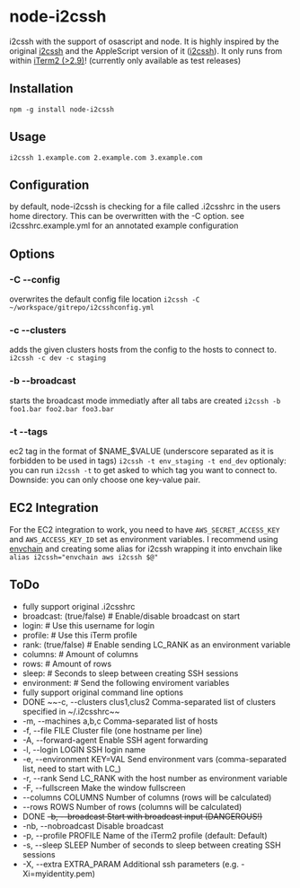 # node-i2cssh
i2cssh with the support of osascript and node.
It is highly inspired by the original [i2cssh](https://github.com/wouterdebie/i2cssh) and the AppleScript version of it ([i2cssh](https://github.com/djui/i2cssh)).
It only runs from within [iTerm2 (>2.9)](https://iterm2.com/)! (currently only available as test releases)

## Installation
`npm -g install node-i2cssh`

## Usage
`i2cssh 1.example.com 2.example.com 3.example.com`

## Configuration

by default, node-i2cssh is checking for a file called .i2csshrc in the users home directory. This can be overwritten with the -C option.
see i2csshrc.example.yml for an annotated example configuration

## Options

### -C --config
overwrites the default config file location
`i2cssh -C ~/workspace/gitrepo/i2csshconfig.yml`

### -c --clusters
adds the given clusters hosts from the config to the hosts to connect to.
`i2cssh -c dev -c staging`

### -b --broadcast
starts the broadcast mode immediatly after all tabs are created
`i2cssh -b foo1.bar foo2.bar foo3.bar`

### -t --tags
ec2 tag in the format of $NAME_$VALUE (underscore separated as it is forbidden to be used in tags)
`i2cssh -t env_staging -t end_dev`
optionaly: you can run
`i2cssh -t`
to get asked to which tag you want to connect to. Downside: you can only choose one key-value pair.

## EC2 Integration
For the EC2 integration to work, you need to have `AWS_SECRET_ACCESS_KEY` and `AWS_ACCESS_KEY_ID` set as environment variables.
I recommend using [envchain](https://github.com/sorah/envchain) and creating some alias for i2cssh wrapping it into envchain like
`alias i2cssh="envchain aws i2cssh $@"`

## ToDo

* fully support original .i2csshrc
 * broadcast: (true/false)     # Enable/disable broadcast on start
 * login: <username>           # Use this username for login
 * profile: <iTerm2 profile>   # Use this iTerm profile
 * rank: (true/false)          # Enable sending LC_RANK as an environment variable
 * columns: <cols>             # Amount of columns
 * rows: <rows>                # Amount of rows
 * sleep: <secs>               # Seconds to sleep between creating SSH sessions
 * environment:                # Send the following enviroment variables
* fully support original command line options
 * DONE ~~-c, --clusters clus1,clus2       Comma-separated list of clusters specified in ~/.i2csshrc~~
 * -m, --machines a,b,c             Comma-separated list of hosts
 * -f, --file FILE                  Cluster file (one hostname per line)
 * -A, --forward-agent              Enable SSH agent forwarding
 * -l, --login LOGIN                SSH login name
 * -e, --environment KEY=VAL        Send environment vars (comma-separated list, need to start with LC_)
 * -r, --rank                       Send LC_RANK with the host number as environment variable
 * -F, --fullscreen                 Make the window fullscreen
 * --columns COLUMNS            Number of columns (rows will be calculated)
 * --rows ROWS                  Number of rows (columns will be calculated)
 * DONE ~~-b, --broadcast                  Start with broadcast input (DANGEROUS!)~~
 * -nb, --nobroadcast               Disable broadcast
 * -p, --profile PROFILE            Name of the iTerm2 profile (default: Default)
 * -s, --sleep SLEEP                Number of seconds to sleep between creating SSH sessions
 * -X, --extra EXTRA_PARAM          Additional ssh parameters (e.g. -Xi=myidentity.pem)
